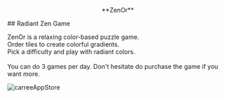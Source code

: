 <p align="center">
  **ZenOr**
</p>
## Radiant Zen Game

ZenOr is a relaxing color-based puzzle game.
<br>Order tiles to create colorful gradients.
<br>Pick a difficulty and play with radiant colors.
<br> 
<br>You can do 3 games per day. Don't hesitate do purchase the game if you want more.

![carreeAppStore](https://user-images.githubusercontent.com/112459674/205172995-c4fba1ef-9c9b-49cf-b8b1-5662a6295cfc.png)
